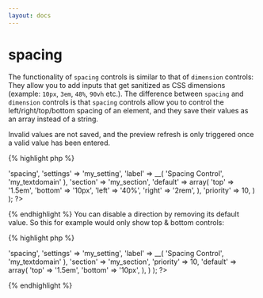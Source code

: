 ```yaml
---
layout: docs
---
```


# spacing

The functionality of `spacing` controls is similar to that of `dimension` controls:
They  allow you to add inputs that get sanitized as CSS dimensions (example: `10px`, `3em`, `48%`, `90vh` etc.).
The difference between `spacing` and `dimension` controls is that `spacing` controls allow you to control the left/right/top/bottom spacing of an element, and they save their values as an array instead of a string.

Invalid values are not saved, and the preview refresh is only triggered once a valid value has been entered.

{% highlight php %}
<?php
Kirki::add_field( 'my_config', array(
	'type'        => 'spacing',
	'settings'    => 'my_setting',
	'label'       => __( 'Spacing Control', 'my_textdomain' ),
	'section'     => 'my_section',
	'default'     => array(
		'top'    => '1.5em',
		'bottom' => '10px',
		'left'   => '40%',
		'right'  => '2rem',
	),
	'priority'    => 10,
) );
?>
{% endhighlight %}
You can disable a direction by removing its default value.
So this for example would only show top & bottom controls:

{% highlight php %}
<?php
Kirki::add_field( 'my_config', array(
	'type'        => 'spacing',
	'settings'    => 'my_setting',
	'label'       => __( 'Spacing Control', 'my_textdomain' ),
	'section'     => 'my_section',
	'priority'    => 10,
	'default'     => array(
		'top'    => '1.5em',
		'bottom' => '10px',
	),
) );
?>
{% endhighlight %}
